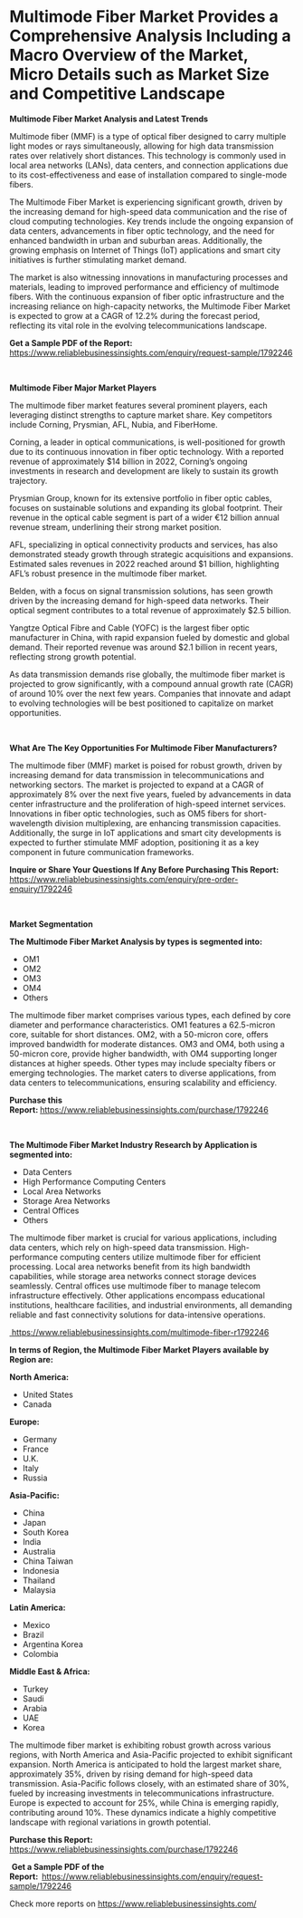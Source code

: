 <p><h1>Multimode Fiber Market Provides a Comprehensive Analysis Including a Macro Overview of the Market, Micro Details such as Market Size and Competitive Landscape</h1></p><p><strong>Multimode Fiber Market Analysis and Latest Trends</strong></p>
<p><p>Multimode fiber (MMF) is a type of optical fiber designed to carry multiple light modes or rays simultaneously, allowing for high data transmission rates over relatively short distances. This technology is commonly used in local area networks (LANs), data centers, and connection applications due to its cost-effectiveness and ease of installation compared to single-mode fibers.</p><p>The Multimode Fiber Market is experiencing significant growth, driven by the increasing demand for high-speed data communication and the rise of cloud computing technologies. Key trends include the ongoing expansion of data centers, advancements in fiber optic technology, and the need for enhanced bandwidth in urban and suburban areas. Additionally, the growing emphasis on Internet of Things (IoT) applications and smart city initiatives is further stimulating market demand.</p><p>The market is also witnessing innovations in manufacturing processes and materials, leading to improved performance and efficiency of multimode fibers. With the continuous expansion of fiber optic infrastructure and the increasing reliance on high-capacity networks, the Multimode Fiber Market is expected to grow at a CAGR of 12.2% during the forecast period, reflecting its vital role in the evolving telecommunications landscape.</p></p>
<p><strong>Get a Sample PDF of the Report:&nbsp;</strong> <a href="https://www.reliablebusinessinsights.com/enquiry/request-sample/1792246?utm_campaign=3568&utm_medium=2&utm_source=Github&utm_content=ia&utm_term=06042025&utm_id=multimode-fiber">https://www.reliablebusinessinsights.com/enquiry/request-sample/1792246</a></p>
<p>&nbsp;</p>
<p><strong>Multimode Fiber Major Market Players</strong></p>
<p><p>The multimode fiber market features several prominent players, each leveraging distinct strengths to capture market share. Key competitors include Corning, Prysmian, AFL, Nubia, and FiberHome.</p><p>Corning, a leader in optical communications, is well-positioned for growth due to its continuous innovation in fiber optic technology. With a reported revenue of approximately $14 billion in 2022, Corning’s ongoing investments in research and development are likely to sustain its growth trajectory.</p><p>Prysmian Group, known for its extensive portfolio in fiber optic cables, focuses on sustainable solutions and expanding its global footprint. Their revenue in the optical cable segment is part of a wider €12 billion annual revenue stream, underlining their strong market position.</p><p>AFL, specializing in optical connectivity products and services, has also demonstrated steady growth through strategic acquisitions and expansions. Estimated sales revenues in 2022 reached around $1 billion, highlighting AFL’s robust presence in the multimode fiber market.</p><p>Belden, with a focus on signal transmission solutions, has seen growth driven by the increasing demand for high-speed data networks. Their optical segment contributes to a total revenue of approximately $2.5 billion.</p><p>Yangtze Optical Fibre and Cable (YOFC) is the largest fiber optic manufacturer in China, with rapid expansion fueled by domestic and global demand. Their reported revenue was around $2.1 billion in recent years, reflecting strong growth potential.</p><p>As data transmission demands rise globally, the multimode fiber market is projected to grow significantly, with a compound annual growth rate (CAGR) of around 10% over the next few years. Companies that innovate and adapt to evolving technologies will be best positioned to capitalize on market opportunities.</p></p>
<p>&nbsp;</p>
<p><strong>What Are The Key Opportunities For Multimode Fiber Manufacturers?</strong></p>
<p><p>The multimode fiber (MMF) market is poised for robust growth, driven by increasing demand for data transmission in telecommunications and networking sectors. The market is projected to expand at a CAGR of approximately 8% over the next five years, fueled by advancements in data center infrastructure and the proliferation of high-speed internet services. Innovations in fiber optic technologies, such as OM5 fibers for short-wavelength division multiplexing, are enhancing transmission capacities. Additionally, the surge in IoT applications and smart city developments is expected to further stimulate MMF adoption, positioning it as a key component in future communication frameworks.</p></p>
<p><strong>Inquire or Share Your Questions If Any Before Purchasing This Report:</strong> <a href="https://www.reliablebusinessinsights.com/enquiry/pre-order-enquiry/1792246?utm_campaign=3568&utm_medium=2&utm_source=Github&utm_content=ia&utm_term=06042025&utm_id=multimode-fiber">https://www.reliablebusinessinsights.com/enquiry/pre-order-enquiry/1792246</a></p>
<p>&nbsp;</p>
<p><strong>Market Segmentation</strong></p>
<p><strong>The Multimode Fiber Market Analysis by types is segmented into:</strong></p>
<p><ul><li>OM1</li><li>OM2</li><li>OM3</li><li>OM4</li><li>Others</li></ul></p>
<p><p>The multimode fiber market comprises various types, each defined by core diameter and performance characteristics. OM1 features a 62.5-micron core, suitable for short distances. OM2, with a 50-micron core, offers improved bandwidth for moderate distances. OM3 and OM4, both using a 50-micron core, provide higher bandwidth, with OM4 supporting longer distances at higher speeds. Other types may include specialty fibers or emerging technologies. The market caters to diverse applications, from data centers to telecommunications, ensuring scalability and efficiency.</p></p>
<p><strong>Purchase this Report:&nbsp;</strong><a href="https://www.reliablebusinessinsights.com/purchase/1792246?utm_campaign=3568&utm_medium=2&utm_source=Github&utm_content=ia&utm_term=06042025&utm_id=multimode-fiber">https://www.reliablebusinessinsights.com/purchase/1792246</a></p>
<p>&nbsp;</p>
<p><strong>The Multimode Fiber Market Industry Research by Application is segmented into:</strong></p>
<p><ul><li>Data Centers</li><li>High Performance Computing Centers</li><li>Local Area Networks</li><li>Storage Area Networks</li><li>Central Offices</li><li>Others</li></ul></p>
<p><p>The multimode fiber market is crucial for various applications, including data centers, which rely on high-speed data transmission. High-performance computing centers utilize multimode fiber for efficient processing. Local area networks benefit from its high bandwidth capabilities, while storage area networks connect storage devices seamlessly. Central offices use multimode fiber to manage telecom infrastructure effectively. Other applications encompass educational institutions, healthcare facilities, and industrial environments, all demanding reliable and fast connectivity solutions for data-intensive operations.</p></p>
<p><a href="https://www.reliablebusinessinsights.com/multimode-fiber-r1792246?utm_campaign=3568&utm_medium=2&utm_source=Github&utm_content=ia&utm_term=06042025&utm_id=multimode-fiber">&nbsp;https://www.reliablebusinessinsights.com/multimode-fiber-r1792246</a></p>
<p><strong>In terms of Region, the Multimode Fiber Market Players available by Region are:</strong></p>
<p>
    <p> <strong> North America: </strong>
        <ul>
            <li>United States</li>
            <li>Canada</li>
        </ul>
        </p> 
    <p> <strong> Europe: </strong>
        <ul>
            <li>Germany</li>
            <li>France</li>
            <li>U.K.</li>
            <li>Italy</li>
            <li>Russia</li>
        </ul>
        </p> 
    <p> <strong> Asia-Pacific: </strong>
        <ul>
            <li>China</li>
            <li>Japan</li>
            <li>South Korea</li>
            <li>India</li>
            <li>Australia</li>
            <li>China Taiwan</li>
            <li>Indonesia</li>
            <li>Thailand</li>
            <li>Malaysia</li>
        </ul>
        </p> 
    <p> <strong> Latin America: </strong>
        <ul>
            <li>Mexico</li>
            <li>Brazil</li>
            <li>Argentina Korea</li>
            <li>Colombia</li>
        </ul>
        </p> 
    <p> <strong> Middle East & Africa: </strong>
        <ul>
            <li>Turkey</li>
            <li>Saudi</li>
            <li>Arabia</li>
            <li>UAE</li>
            <li>Korea</li>
        </ul>
    </p>
    </p>
<p><p>The multimode fiber market is exhibiting robust growth across various regions, with North America and Asia-Pacific projected to exhibit significant expansion. North America is anticipated to hold the largest market share, approximately 35%, driven by rising demand for high-speed data transmission. Asia-Pacific follows closely, with an estimated share of 30%, fueled by increasing investments in telecommunications infrastructure. Europe is expected to account for 25%, while China is emerging rapidly, contributing around 10%. These dynamics indicate a highly competitive landscape with regional variations in growth potential.</p></p>
<p><strong>Purchase this Report: </strong><a href="https://www.reliablebusinessinsights.com/purchase/1792246?utm_campaign=3568&utm_medium=2&utm_source=Github&utm_content=ia&utm_term=06042025&utm_id=multimode-fiber">https://www.reliablebusinessinsights.com/purchase/1792246</a></p>
<p>&nbsp;<strong>Get a Sample PDF of the Report:&nbsp;&nbsp;</strong><a href="https://www.reliablebusinessinsights.com/enquiry/request-sample/1792246?utm_campaign=3568&utm_medium=2&utm_source=Github&utm_content=ia&utm_term=06042025&utm_id=multimode-fiber">https://www.reliablebusinessinsights.com/enquiry/request-sample/1792246</a></p>
<p><strong></strong></p>
<p>Check more reports on <a href="https://www.reliablebusinessinsights.com/?utm_campaign=3568&utm_medium=2&utm_source=Github&utm_content=ia&utm_term=06042025&utm_id=multimode-fiber">https://www.reliablebusinessinsights.com/</a></p>